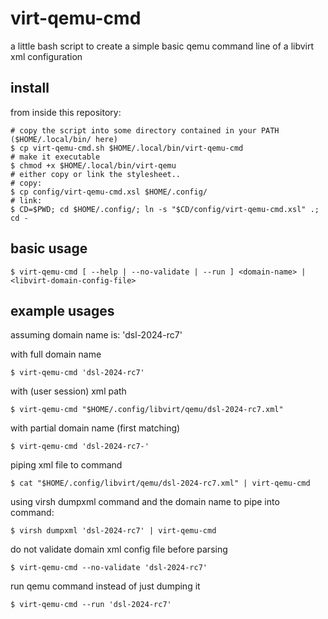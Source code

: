 # virt-qemu-cmd

a little bash script to create a simple basic qemu command line of a libvirt xml configuration

## install

from inside this repository:

```
# copy the script into some directory contained in your PATH ($HOME/.local/bin/ here)
$ cp virt-qemu-cmd.sh $HOME/.local/bin/virt-qemu-cmd
# make it executable
$ chmod +x $HOME/.local/bin/virt-qemu
# either copy or link the stylesheet..
# copy:
$ cp config/virt-qemu-cmd.xsl $HOME/.config/
# link:
$ CD=$PWD; cd $HOME/.config/; ln -s "$CD/config/virt-qemu-cmd.xsl" .; cd -
```

## basic usage

```
$ virt-qemu-cmd [ --help | --no-validate | --run ] <domain-name> | <libvirt-domain-config-file>
```

## example usages

assuming domain name is: 'dsl-2024-rc7'

with full domain name
```
$ virt-qemu-cmd 'dsl-2024-rc7'
```

with (user session) xml path
```
$ virt-qemu-cmd "$HOME/.config/libvirt/qemu/dsl-2024-rc7.xml"
```

with partial domain name (first matching)
```
$ virt-qemu-cmd 'dsl-2024-rc7-'
```

piping xml file to command
```
$ cat "$HOME/.config/libvirt/qemu/dsl-2024-rc7.xml" | virt-qemu-cmd
```

using virsh dumpxml command and the domain name to pipe into command:
```
$ virsh dumpxml 'dsl-2024-rc7' | virt-qemu-cmd
```

do not validate domain xml config file before parsing
```
$ virt-qemu-cmd --no-validate 'dsl-2024-rc7'
```

run qemu command instead of just dumping it
```
$ virt-qemu-cmd --run 'dsl-2024-rc7'
```

